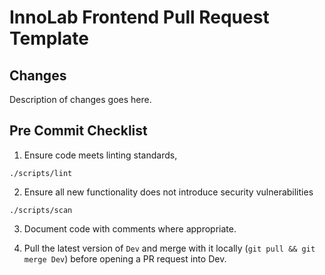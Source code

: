 # InnoLab Frontend Pull Request Template

## Changes

Description of changes goes here.

## Pre Commit Checklist

1. Ensure code meets linting standards,

```shell
./scripts/lint
```

2. Ensure all new functionality does not introduce security vulnerabilities

```shell
./scripts/scan
```

3. Document code with comments where appropriate.

4. Pull the latest version of `Dev` and merge with it locally (`git pull && git merge Dev`) before opening a PR request into Dev.